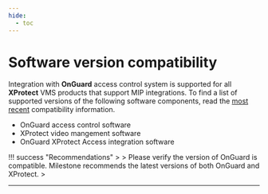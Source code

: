 ```yaml
---
hide:
  - toc
---
```

# Software version compatibility

Integration with **OnGuard** access control system is supported for all **XProtect** VMS products that support MIP integrations. To find  a list of supported versions of the following software components, read the [most recent](https://download.milestonesys.com/lenels2xpa/) compatibility information.

+ OnGuard access control software
+ XProtect video mangement software
+ OnGuard XProtect Access integration software 

!!! success "Recommendations"
    >
    >   Please verify the version of OnGuard  is compatible. Milestone recommends the latest versions of both OnGuard and XProtect.
    >
***

